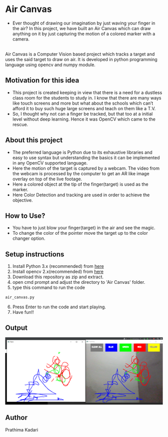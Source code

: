 # Air Canvas

- Ever thought of drawing our imagination by just waving your finger in the air?  In this project, we have built an Air Canvas which can draw anything on it by just capturing the motion of a colored marker with a camera.<br><br>

 Air Canvas is a Computer Vision based project which tracks a target and uses the said target to draw on air. It is developed in python programming language using opencv and numpy module.

## Motivation for this idea
- This project is created keeping in view that there is a need for a dustless class room for the students to study in. I know that there are many ways like touch screens and more but what about the schools which can’t afford it to buy such huge large screens and teach on them like a T.V. <br>
- So, I thought why not can a finger be tracked, but that too at a initial level without deep learning. Hence it was OpenCV which came to the rescue.<br>

## About this project

- The preferred language is Python due to its exhaustive libraries and easy to use syntax but understanding the basics it can be implemented in any OpenCV supported language.<br>
- Here the motion of the target is captured by a webcam. The video from the webcam is processed by the computer to get an AR like image overlay on top of the live footage.<br>
- Here a colored object at the tip of the finger(target) is used as the marker. <br>
- Here Color Detection and tracking are used in order to achieve the objective. <br>

## How to Use?
- You have to just blow your finger(target) in the air and see the magic.
-  To change the color of the pointer move the target up to the color changer option.

## Setup instructions
1. Install Python 3.x (recommended) from <a href="https://www.python.org/downloads/">here</a>
2. Install opencv 2.x(recommended) from <a href="https://pypi.org/project/opencv-python/">here</a>
3. Download this repository as zip and extract.
4. open cmd prompt and adjust the directory to 'Air Canvas' folder.
5. type this command to run the code<br>
```bash
air_canvas.py
```
6. Press Enter to run the code and start playing.<br>
7. Have fun!!


## Output
<img align="center" alt="output"  src="Images/output.png" />

## Author
Prathima Kadari
